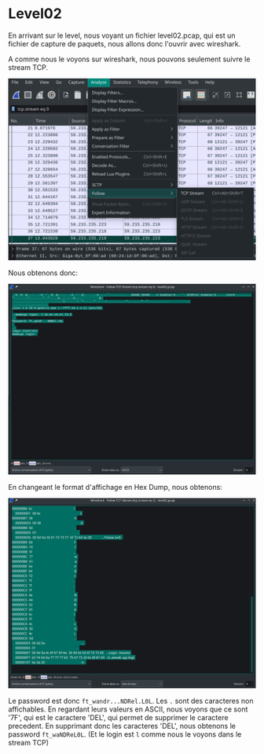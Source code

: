 # Level02

En arrivant sur le level, nous voyant un fichier level02.pcap, qui est un fichier de capture de paquets, nous allons donc l'ouvrir avec wireshark.

A comme nous le voyons sur wireshark, nous pouvons seulement suivre le stream TCP.

![wireshark](./images/choose_stream.png)

Nous obtenons donc:

![wireshark](./images/ascii.png)

En changeant le format d'affichage en Hex Dump, nous obtenons:

![wireshark](./images/hex.png)

Le password est donc `ft_wandr...NDRel.L0L`.
Les `.` sont des caracteres non affichables.
En regardant leurs valeurs en ASCII, nous voyons que ce sont '7F', qui est le caractere 'DEL', qui permet de supprimer le caractere precedent.
En supprimant donc les caracteres 'DEL', nous obtenons le password `ft_waNDReL0L`.
(Et le login est `l` comme nous le voyons dans le stream TCP)
